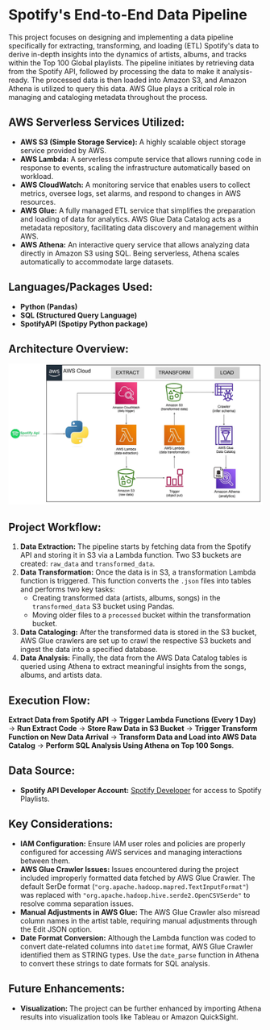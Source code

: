 # Spotify's End-to-End Data Pipeline

This project focuses on designing and implementing a data pipeline specifically for extracting, transforming, and loading (ETL) Spotify's data to derive in-depth insights into the dynamics of artists, albums, and tracks within the Top 100 Global playlists. The pipeline initiates by retrieving data from the Spotify API, followed by processing the data to make it analysis-ready. The processed data is then loaded into Amazon S3, and Amazon Athena is utilized to query this data. AWS Glue plays a critical role in managing and cataloging metadata throughout the process.

## AWS Serverless Services Utilized:

- **AWS S3 (Simple Storage Service):** A highly scalable object storage service provided by AWS.
- **AWS Lambda:** A serverless compute service that allows running code in response to events, scaling the infrastructure automatically based on workload.
- **AWS CloudWatch:** A monitoring service that enables users to collect metrics, oversee logs, set alarms, and respond to changes in AWS resources.
- **AWS Glue:** A fully managed ETL service that simplifies the preparation and loading of data for analytics. AWS Glue Data Catalog acts as a metadata repository, facilitating data discovery and management within AWS.
- **AWS Athena:** An interactive query service that allows analyzing data directly in Amazon S3 using SQL. Being serverless, Athena scales automatically to accommodate large datasets.

## Languages/Packages Used:

- **Python (Pandas)**
- **SQL (Structured Query Language)**
- **SpotifyAPI (Spotipy Python package)**

## Architecture Overview:

![Architecture](arch.png)

## Project Workflow:

1. **Data Extraction:** The pipeline starts by fetching data from the Spotify API and storing it in S3 via a Lambda function. Two S3 buckets are created: `raw_data` and `transformed_data`.
2. **Data Transformation:** Once the data is in S3, a transformation Lambda function is triggered. This function converts the `.json` files into tables and performs two key tasks:
   - Creating transformed data (artists, albums, songs) in the `transformed_data` S3 bucket using Pandas.
   - Moving older files to a `processed` bucket within the transformation bucket.
3. **Data Cataloging:** After the transformed data is stored in the S3 bucket, AWS Glue crawlers are set up to crawl the respective S3 buckets and ingest the data into a specified database.
4. **Data Analysis:** Finally, the data from the AWS Data Catalog tables is queried using Athena to extract meaningful insights from the songs, albums, and artists data.

## Execution Flow:

**Extract Data from Spotify API** → **Trigger Lambda Functions (Every 1 Day)** → **Run Extract Code** → **Store Raw Data in S3 Bucket** → **Trigger Transform Function on New Data Arrival** → **Transform Data and Load into AWS Data Catalog** → **Perform SQL Analysis Using Athena on Top 100 Songs**.

## Data Source:

- **Spotify API Developer Account:** [Spotify Developer](https://developer.spotify.com/) for access to Spotify Playlists.

## Key Considerations:

- **IAM Configuration:** Ensure IAM user roles and policies are properly configured for accessing AWS services and managing interactions between them.
- **AWS Glue Crawler Issues:** Issues encountered during the project included improperly formatted data fetched by AWS Glue Crawler. The default SerDe format (`"org.apache.hadoop.mapred.TextInputFormat"`) was replaced with `"org.apache.hadoop.hive.serde2.OpenCSVSerde"` to resolve comma separation issues.
- **Manual Adjustments in AWS Glue:** The AWS Glue Crawler also misread column names in the artist table, requiring manual adjustments through the Edit JSON option.
- **Date Format Conversion:** Although the Lambda function was coded to convert date-related columns into `datetime` format, AWS Glue Crawler identified them as STRING types. Use the `date_parse` function in Athena to convert these strings to date formats for SQL analysis.

## Future Enhancements:

- **Visualization:** The project can be further enhanced by importing Athena results into visualization tools like Tableau or Amazon QuickSight.
